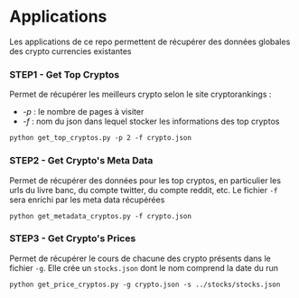 # Applications 

Les applications de ce repo permettent de récupérer des données globales des crypto currencies existantes

### STEP1 - Get Top Cryptos

Permet de récupérer les meilleurs crypto selon le site cryptorankings :
 * *-p* : le nombre de pages à visiter
 * *-f* : nom du json dans lequel stocker les informations des top cryptos
```
python get_top_cryptos.py -p 2 -f crypto.json
```


### STEP2 - Get Crypto's Meta Data

Permet de récupérer des données pour les top cryptos, en particulier les urls du livre banc, du compte twitter, du compte reddit, etc. Le fichier `-f` sera enrichi par les meta data récupérées

```
python get_metadata_cryptos.py -f crypto.json
```

### STEP3 - Get Crypto's Prices

Permet de récupérer le cours de chacune des crypto présents dans le fichier `-g`. Elle crée un `stocks.json` dont le nom comprend la date du run

```
python get_price_cryptos.py -g crypto.json -s ../stocks/stocks.json
```